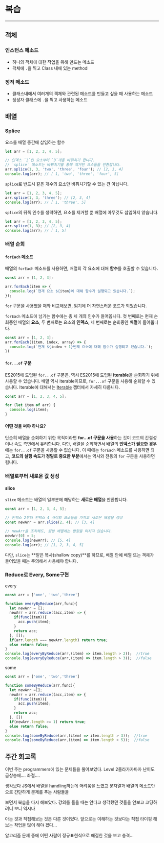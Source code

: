 # 복습

----

## 객체

###  인스턴스 메소드

* 하나의 객체에 대한 작업을 위해 만드는 메소드
* 객체에 `.`을 찍고 Class 내에 있는 method

### 정적 메소드

* 클래스내에서 여러개의 객체와 관련된 메소드를 만들고 싶을 때 사용하는 메소드
* 생성자 클래스에 `.`을 찍고 사용하는 메소드

## 배열

### Splice

요소를 배열 중간에 삽입하는 함수

```js
let arr = [1, 2, 3, 4, 5];

// 인덱스 `1`인 요소부터 `3`개을 바꿔치기 합니다.
// `splice` 메소드는 바꿔치기를 통해 제거된 요소들을 반환합니다.
arr.splice(1, 3, 'two', 'three', 'four'); // [2, 3, 4]
console.log(arr); // [ 1, 'two', 'three', 'four', 5]
```

`splice`로 반드시 같은 개수의 요소만 바꿔치기할 수 있는 건 아닙니다.

```js
let arr = [1, 2, 3, 4, 5];
arr.splice(1, 3, 'three'); // [2, 3, 4]
console.log(arr); // [ 1, 'three', 5]
```

`splice`의 뒤쪽 인수를 생략하면, 요소를 제거할 뿐 배열에 아무것도 삽입하지 않습니다.

```js
let arr = [1, 2, 3, 4, 5];
arr.splice(1, 3); // [2, 3, 4]
console.log(arr); // [ 1, 5]
```



### 배열 순회

#### `forEach` 메소드

배열의 `forEach` 메소드를 사용하면, 배열의 각 요소에 대해 **함수**를 호출할 수 있습니다.

```js
const arr = [1, 2, 3];

arr.forEach(item => {
  console.log(`현재 요소 ${item}에 대해 함수가 실행되고 있습니다.`);
});
```

`for` 구문을 사용했을 때와 비교해보면, 읽기에 더 자연스러운 코드가 되었습니다.

`forEach` 메소드에 넘기는 함수에는 총 세 개의 인수가 들어옵니다. 첫 번째로는 현재 순회중인 배열의 **요소**, 두 번째로는 요소의 **인덱스**, 세 번째로는 순회중인 **배열**이 들어옵니다.

```js
const arr = [1, 2, 3];
arr.forEach((item, index, array) => {
  console.log(`현재 ${index + 1}번째 요소에 대해 함수가 실행되고 있습니다.`);
})
```

#### `for...of` 구문

ES2015에 도입된 `for...of` 구문은, 역시 ES2015에 도입된 **iterable**을 순회하기 위해 사용할 수 있습니다. 배열 역시 iterable이므로, `for...of` 구문을 사용해 순회할 수 있습니다. Iterable에 대해서는 [Iterable](https://helloworldjavascript.net/pages/260-iteration.html) 챕터에서 자세히 다룹니다.

```js
const arr = [1, 2, 3, 4, 5];

for (let item of arr) {
  console.log(item);
}
```

#### 어떤 것을 써야 하나요?

단순히 배열을 순회하기 위한 목적이라면 **for...of 구문을 사용**하는 것이 코드의 간결성이나 속도 측면에서 유리합니다. 다만, 배열을 순회하면서 배열의 **인덱스가 필요한 경우**에는 `for...of` 구문을 사용할 수 없습니다. 이 때에는 `forEach` 메소드를 사용하면 되고, **코드의 실행 속도가 정말로 중요한 부분**에서는 역사와 전통의 `for` 구문을 사용하면 됩니다.

### 배열로부터 새로운 값 생성

#### slice

`slice` 메소드는 배열의 일부분에 해당하는 **새로운 배열**을 반환합니다.

```js
const arr = [1, 2, 3, 4, 5];

// 인덱스 2부터 인덱스 4 사이의 요소들을 가지고 새로운 배열을 생성
const newArr = arr.slice(2, 4); // [3, 4]

// newArr을 조작해도, 원본 배열에는 영향을 미치지 않습니다.
newArr[0] = 5;
console.log(newArr); // [5, 4]
console.log(arr); // [1, 2, 3, 4, 5]
```

다만, `slice`는 **얕은 복사(shallow copy)**를 하므로, 배열 안에 배열 또는 객체가 들어있을 때는 주의해서 사용해야 합니다. 

### Reduce로 Every, Some구현

every

```js
const arr = ['one', 'two','three']

function everyByReduce(arr,func){
  let newArr = [];
  newArr = arr.reduce((acc,item) => {
    if(func(item)){
      acc.push(item);
    }
    return acc;
  }, []);
  if(arr.length === newArr.length) return true;
  else return false;
}
console.log(everyByReduce(arr,(item) => item.length > 2));  //true
console.log(everyByReduce(arr,(item) => item.length > 3));  //false
```

some

```js
const arr = ['one', 'two','three']

function someByReduce(arr,func){
  let newArr =[];
  newArr = arr.reduce((acc,item) => {
    if(func(item)){
      acc.push(item);
    }
    return acc;
  }, [])
  if(newArr.length >= 1) return true;
  else return false;
}
console.log(someByReduce(arr,(item) => item.length > 3));  //true
console.log(someByReduce(arr,(item) => item.length > 5));  //false
```



## 주간  회고록

이번 주는 programmers에 있는 문제들을 풀어보았다. Level 2올라가자마자 난이도 급상승에.... 좌절....

생각보다 JS에서 배열을 handling하는데 어려움을 느꼈고 문자열과 배열의 메소드만으로 간단하게 문제를 푸는 사람들을 

보면서 복습을 다시 해보았다. 강의를 들을 때는 안다고 생각했던 것들을 안보고 코딩하려니 보니 역시나 

아는 것과 직접해보는 것은 다른 것이었다. 앞으로는 이해하는 것보다는 직접 타이핑 해보는 작업을 많이 해야 겠다...

알고리즘 문제 중에 어떤 사람이 정규표현식으로 해결한 것을 보고 충격...